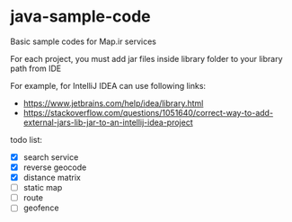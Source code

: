 # java-sample-code
Basic sample codes for Map.ir services 

For each project, you must add jar files inside library folder to your library path from IDE

For example, for IntelliJ IDEA can use following links:

 * https://www.jetbrains.com/help/idea/library.html
 * https://stackoverflow.com/questions/1051640/correct-way-to-add-external-jars-lib-jar-to-an-intellij-idea-project 

todo list:

- [x] search service
- [x] reverse geocode
- [x] distance matrix
- [ ] static map
- [ ] route
- [ ] geofence
